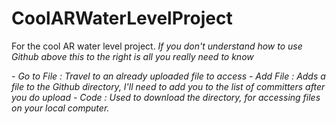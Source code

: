 # CoolARWaterLevelProject
For the cool AR water level project.
*If you don't understand how to use Github above this to the right is all you really need to know* 

*- Go to File : Travel to an already uploaded file to access*
*- Add File : Adds a file to the Github directory, I'll need to add you to the list of committers after you do upload*
*- Code : Used to download the directory, for accessing files on your local computer.*
